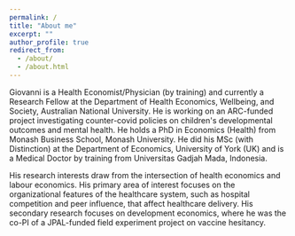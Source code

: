 ```yaml
---
permalink: /
title: "About me"
excerpt: ""
author_profile: true
redirect_from: 
  - /about/
  - /about.html
---
```


Giovanni is a Health Economist/Physician (by training) and currently a Research Fellow at the Department of Health Economics, Wellbeing, and Society, Australian National University. He is working on an ARC-funded project investigating counter-covid policies on children's developmental outcomes and mental health. He holds a PhD in Economics (Health) from Monash Business School, Monash University. He did his MSc (with Distinction) at the Department of Economics, University of York (UK) and is a Medical Doctor by training from Universitas Gadjah Mada, Indonesia.

His research interests draw from the intersection of health economics and labour economics. His primary area of interest focuses on the organizational features of the healthcare system, such as hospital competition and peer influence, that affect healthcare delivery. His secondary research focuses on development economics, where he was the co-PI of a JPAL-funded field experiment project on vaccine hesitancy.
